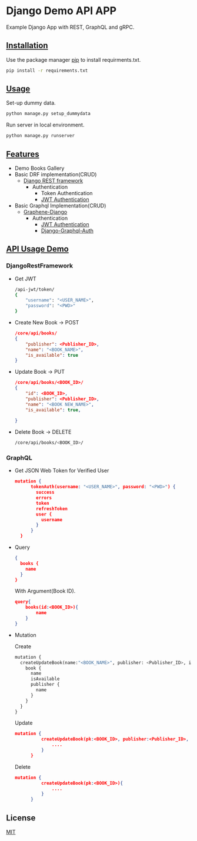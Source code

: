 # Django Demo API APP

Example Django App with REST, GraphQL and gRPC.

## <u>Installation</u>

Use the package manager [pip](https://pip.pypa.io/en/stable/) to install requirments.txt.

```bash
pip install -r requirements.txt
```

## <u>Usage</u>

Set-up dummy data.

```bash
python manage.py setup_dummydata
```

Run server in local environment.

```bash
python manage.py runserver
```

## <u>Features</u>

* Demo Books Gallery
* Basic DRF implementation(CRUD)
  * [Django REST framework](https://www.django-rest-framework.org/)
    * Authentication
      * Token Authentication
      * [JWT Authentication](https://django-rest-framework-simplejwt.readthedocs.io/en/latest/)
* Basic Graphql Implementation(CRUD)
  * [Graphene-Django](https://docs.graphene-python.org/projects/django/en/latest/)
    * Authentication
      * [JWT Authentication](https://django-graphql-jwt.domake.io/en/latest/)
      * [Django-Graphql-Auth](https://django-graphql-auth.readthedocs.io/en/latest/)

## <u>API Usage Demo</u>

### **DjangoRestFramework**

* Get JWT

  ```bash
  /api-jwt/token/
  {
      "username": "<USER_NAME>",
      "password": "<PWD>"
  }
  ```

* Create New Book -> POST

  ```json
  /core/api/books/
  {
      "publisher": <Publisher_ID>,
      "name": "<BOOK_NAME>",
      "is_available": true
  }
    ```

* Update Book -> PUT

  ```json
  /core/api/books/<BOOK_ID>/
  {
      "id": <BOOK_ID>,
      "publisher": <Publisher_ID>,
      "name": "<BOOK NEW_NAME>",
      "is_available": true,
      
  }
  ```

* Delete Book -> DELETE

  ```bash
  /core/api/books/<BOOK_ID>/
  ```

### **GraphQL**

* Get JSON Web Token for Verified User

  ```json
  mutation {
        tokenAuth(username: "<USER_NAME>", password: "<PWD>") {
          success
          errors
          token
          refreshToken
          user {
            username
          }
        }
    }
  ```

* Query

  ```json
  {
    books {
      name
    }
  }
  ```

  With Argument(Book ID).

  ```json
  query{
      books(id:<BOOK_ID>){
          name
      }
  }
  ```

* Mutation

  Create

  ```python
  mutation {
    createUpdateBook(name:"<BOOK_NAME>", publisher: <Publisher_ID>, isAvailable:true, ....) {
      book {
        name
        isAvailable
        publisher {
          name
        }
      }
    }
  }
  ```

  Update

  ```json
  mutation {
            createUpdateBook(pk:<BOOK_ID>, publisher:<Publisher_ID>, ....){
                ....
            }
        }
  ```

  Delete

  ```json
  mutation {
            createUpdateBook(pk:<BOOK_ID>){
                ....
            }
        }
  ```

## License

[MIT](https://choosealicense.com/licenses/mit/)